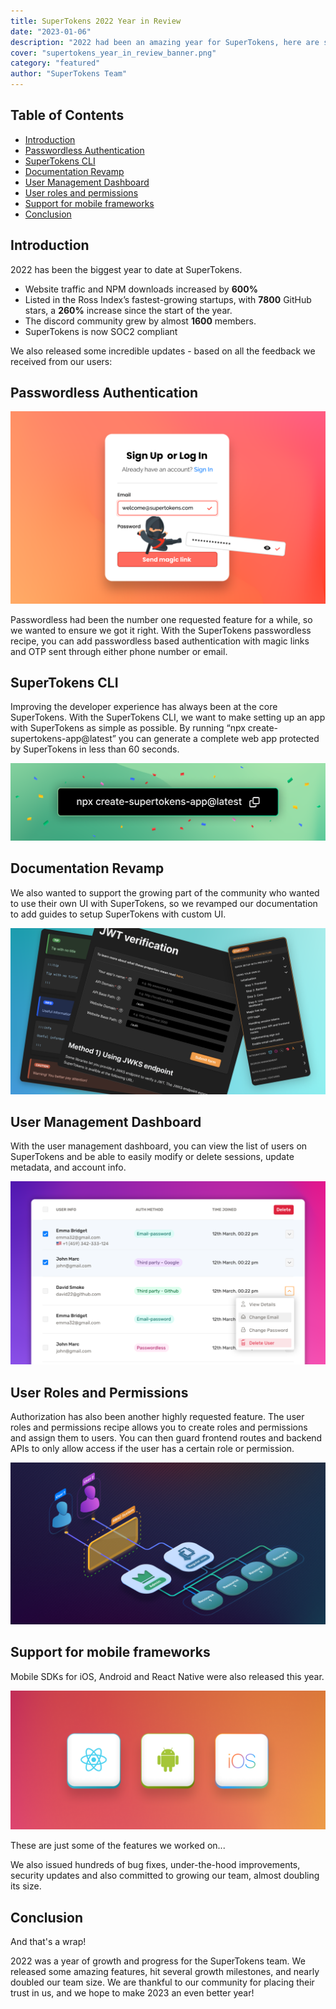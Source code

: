 ```yaml
---
title: SuperTokens 2022 Year in Review
date: "2023-01-06"
description: "2022 had been an amazing year for SuperTokens, here are some of the top highlights"
cover: "supertokens_year_in_review_banner.png"
category: "featured"
author: "SuperTokens Team"
---
```


## Table of Contents

- [Introduction](#introduction)
- [Passwordless Authentication](#passwordless-authentication)
- [SuperTokens CLI](#supertokens-cli)
- [Documentation Revamp](#documentation-revamp)
- [User Management Dashboard](#user-management-dashboard)
- [User roles and permissions](#user-roles-and-permissions)
- [Support for mobile frameworks](#support-for-mobile-frameworks)
- [Conclusion](#conclusion)

## Introduction

2022 has been the biggest year to date at SuperTokens.

- Website traffic and NPM downloads increased by **600%**
- Listed in the Ross Index’s fastest-growing startups, with **7800** GitHub stars, a **260%** increase since the start of the year. 
- The discord community grew by almost **1600** members.
- SuperTokens is now SOC2 compliant

We also released some incredible updates - based on all the feedback we received from our users:

## Passwordless Authentication

![SuperTokens passwordless login form](./passwordless.png)

Passwordless had been the number one requested feature for a while, so we wanted to ensure we got it right. With the SuperTokens passwordless recipe, you can add passwordless based authentication with magic links and OTP sent through either phone number or email.


## SuperTokens CLI  

Improving the developer experience has always been at the core SuperTokens.
With the SuperTokens CLI, we want to make setting up an app with SuperTokens as simple as possible. By running “npx create-supertokens-app@latest” you can generate a complete web app protected by SuperTokens in less than 60 seconds.

![supertokens cli](./supertokens_cli.png)

## Documentation Revamp

We also wanted to support the growing part of the community who wanted to use their own UI with SuperTokens, so we revamped our documentation to add guides to setup SuperTokens with custom UI.

![SuperTokens new documentation](./documentation_revamp.png)

## User Management Dashboard

With the user management dashboard, you can view the list of users on SuperTokens and be able to easily modify or delete sessions, update metadata, and account info.

![SuperTokens user management dashboard](./user_management_and_roles.png)

## User Roles and Permissions

Authorization has also been another highly requested feature. The user roles and permissions recipe allows you to create roles and permissions and assign them to users. You can then guard frontend routes and backend APIs to only allow access if the user has a certain role or permission.

![SuperTokens user management dashboard](./supertokens_user_roles_and_permissions.png)

## Support for mobile frameworks

Mobile SDKs for iOS, Android and React Native were also released this year.

![SuperTokens mobile sdk support](./mobile_sdk_support.png)


These are just some of the features we worked on...

We also issued hundreds of bug fixes, under-the-hood improvements, security updates and also committed to growing our team, almost doubling its size.


## Conclusion

And that's a wrap!

2022 was a year of growth and progress for the SuperTokens team. We released some amazing features, hit several growth milestones, and nearly doubled our team size. We are thankful to our community for placing their trust in us, and we hope to make 2023 an even better year!
